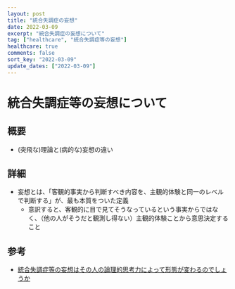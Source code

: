 ```yaml
---
layout: post
title: "統合失調症の妄想"
date: 2022-03-09
excerpt: "統合失調症の妄想について"
tag: ["healthcare", "統合失調症等の妄想"]
healthcare: true
comments: false
sort_key: "2022-03-09"
update_dates: ["2022-03-09"]
---
```


# 統合失調症等の妄想について 

## 概要
 - (突飛な)理論と(病的な)妄想の違い

## 詳細
 - 妄想とは、「客観的事実から判断すべき内容を、主観的体験と同一のレベルで判断する」が、最も本質をついた定義
   - 意訳すると、客観的に目で見てそうなっているという事実からではなく、（他の人がそうだと観測し得ない）主観的体験ことから意思決定すること

## 参考
 - [統合失調症等の妄想はその人の論理的思考力によって形態が変わるのでしょうか](http://kokoro.squares.net/?p=11014)
